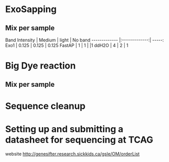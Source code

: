 # ExoSapping

## Mix per sample

Band Intensity | Medium | light | No band
------------- |:-------------:| -----:
Exo1 | 0.125 | 0.125 | 0.125
FastAP | 1 | 1 | |1
ddH2O | 4 | 2 | 1

# Big Dye reaction

## Mix per sample


# Sequence cleanup

# Setting up and submitting a datasheet for sequencing at TCAG
website http://genesifter.research.sickkids.ca/gsle/OM/orderList
